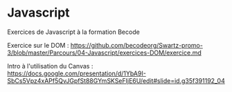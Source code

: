 # Javascript
Exercices de Javascript à la formation Becode

Exercice sur le DOM : https://github.com/becodeorg/Swartz-promo-3/blob/master/Parcours/04-Javascript/exercices-DOM/exercice.md

Intro à l'utilisation du Canvas : https://docs.google.com/presentation/d/1YbA9I-SbCs5Vpz4xAPf5QvJGpfSt88GYmSKSeFIjE6U/edit#slide=id.g35f391192_04

